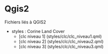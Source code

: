 Qgis2
=====
Fichiers liés à QGIS2

- styles :
    Corine Land Cover
    - [clc niveau 1] (styles/clc/clc_niveau1.qml)
    - [clc niveau 2] (styles/clc/clc_niveau2.qml)
    - [clc niveau 3] (styles/clc/clc_niveau3.qml)
